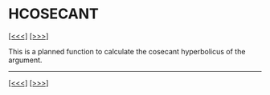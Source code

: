 # HCOSECANT

[\[\<\<\<\]](ug_25.81.md) [\[\>\>\>\]](ug_25.83.md)

This is a planned function to calculate the cosecant hyperbolicus of the
argument.

-----

[\[\<\<\<\]](ug_25.81.md) [\[\>\>\>\]](ug_25.83.md)
